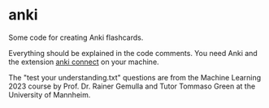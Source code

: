 # anki
Some code for creating Anki flashcards.

Everything should be explained in the code comments.
You need Anki and the extension [anki connect](https://github.com/FooSoft/anki-connect) on your machine.

The "test your understanding.txt" questions are from the Machine Learning 2023 course by Prof. Dr. Rainer Gemulla and Tutor Tommaso Green at the University of Mannheim.
